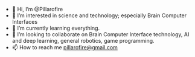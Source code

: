 - 👋 Hi, I’m @Pillarofire
- 👀 I’m interested in science and technology; especially Brain Computer Interfaces
- 🌱 I’m currently learning everything.
- 💞️ I’m looking to collaborate on Brain Computer Interface technology, AI and deep learning, general robotics, game programming.
- 📫 How to reach me pillarofire@gmail.com

<!---
Pillarofire/Pillarofire is a ✨ special ✨ repository because its `README.md` (this file) appears on your GitHub profile.
You can click the Preview link to take a look at your changes.
--->
